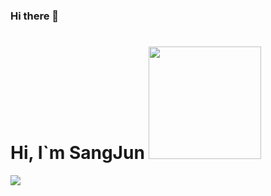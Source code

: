 ### Hi there 👋

<h1> Hi, I`m SangJun <img src="https://user-images.githubusercontent.com/73929644/193976390-08ccf4ec-aa63-440d-b095-d303c85bdbad.jpg"height="180"></h1>


<a href="https://blog.naver.com/qlz8674502"><img src="https://img.shields.io/badge/Blog-3DDC84?style=flat-square&logo=Blogger&logoColor=white"/></a>
